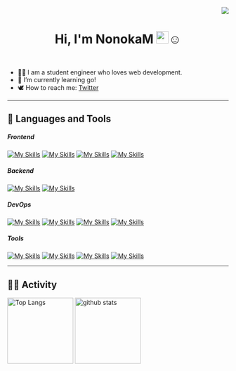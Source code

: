 <p align="right"> 
  <img src="https://komarev.com/ghpvc/?username=NonokaM" />
 </p>


<h1 align="center">Hi, I'm NonokaM  <img src="https://media.giphy.com/media/hvRJCLFzcasrR4ia7z/giphy.gif" width="28">☺️</h1>
<br>

 - 👩‍🎓 I am a student engineer who loves web development.
 - 🌱 I’m currently learning go!
 - 🕊️ How to reach me: [Twitter](https://twitter.com/home)


<hr>
<h2>🫶 Languages and Tools</h2>

##### Frontend
[![My Skills](https://skillicons.dev/icons?i=react)](https://react.dev/)
[![My Skills](https://skillicons.dev/icons?i=nextjs)](https://nextjs.org/)
[![My Skills](https://skillicons.dev/icons?i=ts)](https://www.typescriptlang.org/)
[![My Skills](https://skillicons.dev/icons?i=css)](https://developer.mozilla.org/ja/docs/Web/CSS/Reference)
##### Backend
[![My Skills](https://skillicons.dev/icons?i=go)](https://go.dev)
[![My Skills](https://skillicons.dev/icons?i=fastapi)](https://fastapi.tiangolo.com/)
##### DevOps
[![My Skills](https://skillicons.dev/icons?i=aws)](https://aws.amazon.com/)
[![My Skills](https://skillicons.dev/icons?i=terraform)](https://www.terraform.io/)
[![My Skills](https://skillicons.dev/icons?i=githubactions)](https://github.com/features/actions)
[![My Skills](https://skillicons.dev/icons?i=vercel)](https://vercel.com/)
##### Tools
[![My Skills](https://skillicons.dev/icons?i=github)](https://github.com/)
[![My Skills](https://skillicons.dev/icons?i=figma)](https://www.figma.com/)
[![My Skills](https://skillicons.dev/icons?i=firebase)](https://firebase.google.com/)
[![My Skills](https://skillicons.dev/icons?i=docker)](https://www.docker.com/)


<hr>
<h2>🏃‍♀️ Activity</h2>
<p align="left"> 
  <img alt="Top Langs" height="150px" src="https://github-readme-stats.vercel.app/api/top-langs/?username=NonokaM&layout=compact&show_icons=true" />
  <img alt="github stats" height="150px" src="https://github-readme-stats.vercel.app/api?username=NonokaM" />
</p>


<!--
**NonokaM/NonokaM** is a ✨ _special_ ✨ repository because its `README.md` (this file) appears on your GitHub profile.

Here are some ideas to get you started:

- 🔭 I’m currently working on ...
- 🌱 I’m currently learning ...
- 👯 I’m looking to collaborate on ...
- 🤔 I’m looking for help with ...
- 💬 Ask me about ...
- 📫 How to reach me: ...
- 😄 Pronouns: ...
- ⚡ Fun fact: ...
-->
